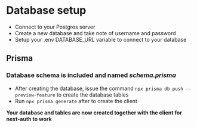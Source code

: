 # Database setup

- Connect to your Postgres server
- Create a new database and take note of username and password
- Setup your .env DATABASE_URL variable to connect to your database

## Prisma
### Database schema is included and named *schema.prisma*

- After creating the database, issue the command `npx prisma db push --preview-feature` to create the database tables
- Run `npx prisma generate` after to create the client

**Your database and tables are now created together with the client for next-auth to work**